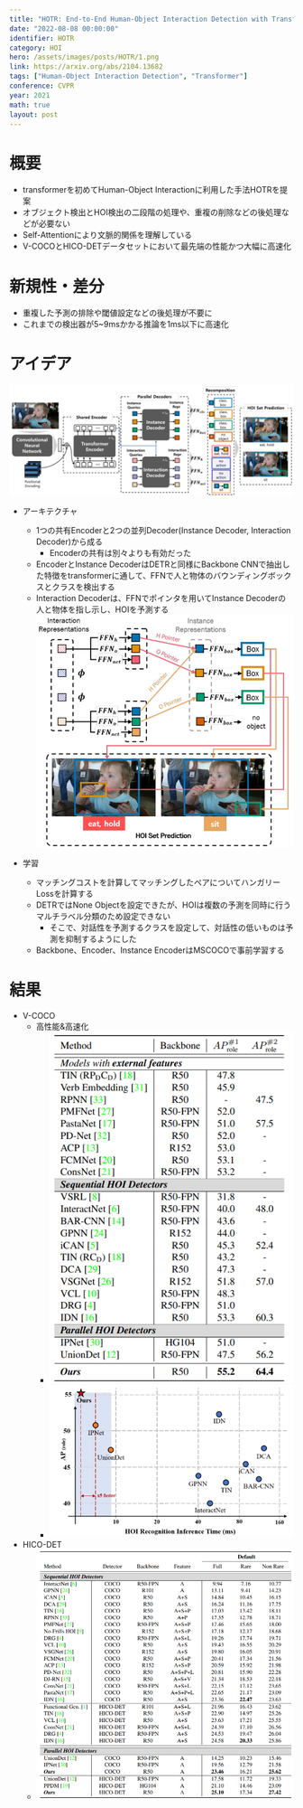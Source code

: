 ```yaml
---
title: "HOTR: End-to-End Human-Object Interaction Detection with Transformers"
date: "2022-08-08 00:00:00"
identifier: HOTR
category: HOI
hero: /assets/images/posts/HOTR/1.png
link: https://arxiv.org/abs/2104.13682
tags: ["Human-Object Interaction Detection", "Transformer"]
conference: CVPR
year: 2021
math: true
layout: post
---
```


# 概要

- transformerを初めてHuman-Object Interactionに利用した手法HOTRを提案
- オブジェクト検出とHOI検出の二段階の処理や、重複の削除などの後処理などが必要ない
- Self-Attentionにより文脈的関係を理解している
- V-COCOとHICO-DETデータセットにおいて最先端の性能かつ大幅に高速化
<!--more-->

# 新規性・差分

- 重複した予測の排除や閾値設定などの後処理が不要に
- これまでの検出器が5~9msかかる推論を1ms以下に高速化

# アイデア
![](/assets/images/posts/HOTR/1.png)

- アーキテクチャ
    - 1つの共有Encoderと2つの並列Decoder(Instance Decoder, Interaction Decoder)から成る
        - Encoderの共有は別々よりも有効だった
    - EncoderとInstance DecoderはDETRと同様にBackbone CNNで抽出した特徴をtransformerに通して、FFNで人と物体のバウンディングボックスとクラスを検出する
    - Interaction Decoderは、FFNでポインタを用いてInstance Decoderの人と物体を指し示し、HOIを予測する
    ![](/assets/images/posts/HOTR/2.png)
        
- 学習
    - マッチングコストを計算してマッチングしたペアについてハンガリーLossを計算する
    - DETRではNone Objectを設定できたが、HOIは複数の予測を同時に行うマルチラベル分類のため設定できない
        - そこで、対話性を予測するクラスを設定して、対話性の低いものは予測を抑制するようにした
    - Backbone、Encoder、Instance EncoderはMSCOCOで事前学習する

# 結果

- V-COCO
    - 高性能&高速化
        - ![](/assets/images/posts/HOTR/3.png)
        - ![](/assets/images/posts/HOTR/4.png)
- HICO-DET
    - ![](/assets/images/posts/HOTR/5.png)